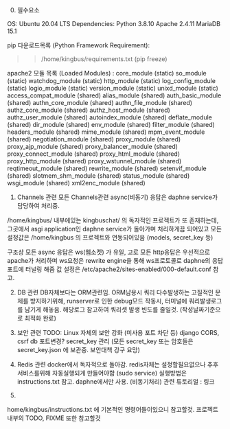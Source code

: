 0. 필수요소

OS: Ubuntu 20.04 LTS
Dependencies:
Python 3.8.10
Apache 2.4.11
MariaDB 15.1

pip 다운로드목록 (Python Framework Requirement):
>> /home/kingbus/requirements.txt (pip freeze)

apache2 모듈 목록 (Loaded Modules) :
 core_module (static)
 so_module (static)
 watchdog_module (static)
 http_module (static)
 log_config_module (static)
 logio_module (static)
 version_module (static)
 unixd_module (static)
 access_compat_module (shared)
 alias_module (shared)
 auth_basic_module (shared)
 authn_core_module (shared)
 authn_file_module (shared)
 authz_core_module (shared)
 authz_host_module (shared)
 authz_user_module (shared)
 autoindex_module (shared)
 deflate_module (shared)
 dir_module (shared)
 env_module (shared)
 filter_module (shared)
 headers_module (shared)
 mime_module (shared)
 mpm_event_module (shared)
 negotiation_module (shared)
 proxy_module (shared)
 proxy_ajp_module (shared)
 proxy_balancer_module (shared)
 proxy_connect_module (shared)
 proxy_html_module (shared)
 proxy_http_module (shared)
 proxy_wstunnel_module (shared)
 reqtimeout_module (shared)
 rewrite_module (shared)
 setenvif_module (shared)
 slotmem_shm_module (shared)
 status_module (shared)
 wsgi_module (shared)
 xml2enc_module (shared)



1. Channels 관련
모든 Channels관련 async(비동기) 응답은 daphne service가 담당하여 처리중.

/home/kingbus/ 내부에있는 kingbuschat/ 의 독자적인 프로젝트가 또 존재하는데,
그곳에서 asgi application인 daphne service가 돌아가며 처리하게끔 되어있고
모든 설정값은 /home/kingbus 의 프로젝트와 연동되어있음 (models, secret_key 등)

구조상 모든 async 응답은 ws(웹소켓) 가 유일, 고로 모든 http응답은 우선적으로 apache가 처리하며 ws요청은 rewrite engine을 통해 ws프로토콜로 daphne의 응답포트에 터널링 해줌
값 설정은 /etc/apache2/sites-enabled/000-default.conf 참고.


2. DB 관련
DB자체보다는 ORM관련임.
ORM남용시 쿼리 다수발생하는 고질적인 문제를 방지하기위해, runserver로 인한 debug모드 작동시, 터미널에 쿼리발생로그를 남기게 해놓음. 해당로그 참고하여 쿼리셋 발생 빈도를 줄일것. (작성날짜기준으로 최적화 완료)


3. 보안 관련
TODO:
Linux 자체의 보안 강화 (미사용 포트 차단 등)
django CORS, csrf
db 포트변경?
secret_key 관리 (모든 secret_key 또는 암호들은 secret_key.json 에 보관중. 보안대책 강구 요망)


4. Redis 관련
docker에서 독자적으로 돌아감. redis자체는 설정할필요없으나 추후 서비스를위해 자동실행되게 만들어야함 (sudo service)
실행방법은 instructions.txt 참고.
daphne에서만 사용. (비동기처리)
관련 튜토리얼 : 링크


99. 
home/kingbus/instructions.txt 에 기본적인 명령어들이있으니 참고할것.
프로젝트내부의 TODO, FIXME 또한 참고할것
